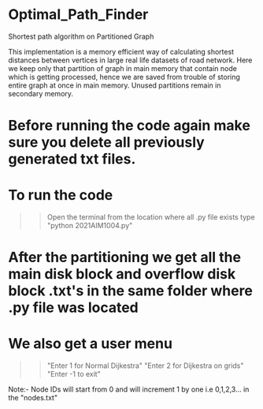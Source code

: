 # Optimal_Path_Finder
Shortest path algorithm on Partitioned Graph 

This implementation is a memory efficient way of calculating shortest distances between vertices in large real life datasets 
  of road network. Here we keep only that partition of graph in main memory that contain node which is getting processed, hence we 
  are saved from trouble of storing entire graph at once in main memory. Unused partitions remain in secondary memory.

# Before running the code again make sure you delete all previously generated txt files. 

# To run the code
>> Open the terminal from the location where all .py file exists
>> type "python 2021AIM1004.py"

# After the partitioning we get all the main disk block and overflow disk block .txt's in the same folder where .py file was located
# We also get a user menu
>>"Enter 1 for Normal Dijkestra"
>>"Enter 2 for Dijkestra on grids"
>>"Enter -1 to exit"

Note:- Node IDs will start from 0 and will increment 1 by one i.e 0,1,2,3... in the "nodes.txt"

